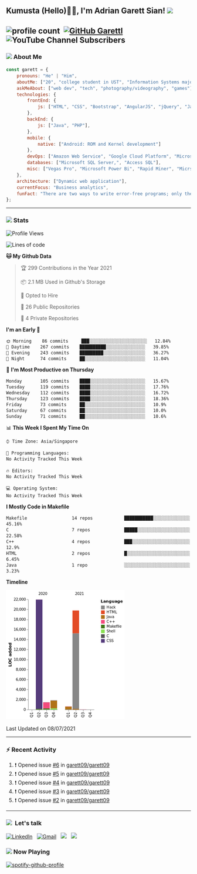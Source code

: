 <h2> Kumusta (Hello)🙏🏻, I'm Adrian Garett Sian! <img src="https://media.giphy.com/media/12oufCB0MyZ1Go/giphy.gif" width="50"></h2>

![profile count](https://komarev.com/ghpvc/?username=garett09&color=red)&nbsp;
[![GitHub Garettl](https://img.shields.io/github/followers/garett09?label=follow&style=social)](https://github.com/garett09)&nbsp;
![YouTube Channel Subscribers](https://img.shields.io/youtube/channel/subscribers/UChAoCAh1jVTaMz0Sc61X5Xw?style=social)&nbsp;
---

### <img src="https://media.giphy.com/media/fTsZNbPQxJWtor2LXE/giphy.gif"  width="30">&nbsp;About Me

```javascript
const garett = {
    pronouns: "He" | "Him",
    aboutMe: ["20", "college student in UST", "Information Systems major" "business analytics ♥"],
    askMeAbout: ["web dev", "tech", "photography/videography", "games"],
    technologies: {
        frontEnd: {
            js: ["HTML", "CSS", "Bootstrap", "AngularJS", "jQuery", "JavaScript"],
        },
        backEnd: {
            js: ["Java", "PHP"],
        },
        mobile: {
            native: ["Android: ROM and Kernel development"]
        },
        devOps: ["Amazon Web Service", "Google Cloud Platform", "Microsoft Azure", "Heroku", "Buildkite"],
        databases: ["Microsoft SQL Server,", "Access SQL"],
        misc: ["Vegas Pro", "Microsoft Power Bi", "Rapid Miner", "Micrsoft Sharepoint"]
    },
    architecture: ["Dynamic web application"],
    currentFocus: "Business analytics",
    funFact: "There are two ways to write error-free programs; only the third one works"
};
```
---
### <img src="https://media.giphy.com/media/l378c04F2fjeZ7vH2/giphy.gif" width="30">&nbsp;Stats
<!--START_SECTION:waka-->
![Profile Views](http://img.shields.io/badge/Profile%20Views-323-blue)

![Lines of code](https://img.shields.io/badge/From%20Hello%20World%20I%27ve%20Written-45722%20lines%20of%20code-blue)

**🐱 My Github Data** 

> 🏆 299 Contributions in the Year 2021
 > 
> 📦 2.1 MB Used in Github's Storage 
 > 
> 💼 Opted to Hire
 > 
> 📜 26 Public Repositories 
 > 
> 🔑 4 Private Repositories  
 > 
**I'm an Early 🐤** 

```text
🌞 Morning    86 commits     ███░░░░░░░░░░░░░░░░░░░░░░   12.84% 
🌆 Daytime    267 commits    ██████████░░░░░░░░░░░░░░░   39.85% 
🌃 Evening    243 commits    █████████░░░░░░░░░░░░░░░░   36.27% 
🌙 Night      74 commits     ██░░░░░░░░░░░░░░░░░░░░░░░   11.04%

```
📅 **I'm Most Productive on Thursday** 

```text
Monday       105 commits    ████░░░░░░░░░░░░░░░░░░░░░   15.67% 
Tuesday      119 commits    ████░░░░░░░░░░░░░░░░░░░░░   17.76% 
Wednesday    112 commits    ████░░░░░░░░░░░░░░░░░░░░░   16.72% 
Thursday     123 commits    ████░░░░░░░░░░░░░░░░░░░░░   18.36% 
Friday       73 commits     ██░░░░░░░░░░░░░░░░░░░░░░░   10.9% 
Saturday     67 commits     ██░░░░░░░░░░░░░░░░░░░░░░░   10.0% 
Sunday       71 commits     ██░░░░░░░░░░░░░░░░░░░░░░░   10.6%

```


📊 **This Week I Spent My Time On** 

```text
⌚︎ Time Zone: Asia/Singapore

💬 Programming Languages: 
No Activity Tracked This Week

🔥 Editors: 
No Activity Tracked This Week

💻 Operating System: 
No Activity Tracked This Week

```

**I Mostly Code in Makefile** 

```text
Makefile                 14 repos            ███████████░░░░░░░░░░░░░░   45.16% 
C                        7 repos             █████░░░░░░░░░░░░░░░░░░░░   22.58% 
C++                      4 repos             ███░░░░░░░░░░░░░░░░░░░░░░   12.9% 
HTML                     2 repos             █░░░░░░░░░░░░░░░░░░░░░░░░   6.45% 
Java                     1 repo              ░░░░░░░░░░░░░░░░░░░░░░░░░   3.23%

```


**Timeline**

![Chart not found](https://raw.githubusercontent.com/garett09/garett09/main/charts/bar_graph.png) 


 Last Updated on 08/07/2021
<!--END_SECTION:waka-->

---
### :zap: Recent Activity

<!--START_SECTION:activity-->
1. ❗️ Opened issue [#6](https://github.com/garett09/garett09/issues/6) in [garett09/garett09](https://github.com/garett09/garett09)
2. ❗️ Opened issue [#5](https://github.com/garett09/garett09/issues/5) in [garett09/garett09](https://github.com/garett09/garett09)
3. ❗️ Opened issue [#4](https://github.com/garett09/garett09/issues/4) in [garett09/garett09](https://github.com/garett09/garett09)
4. ❗️ Opened issue [#3](https://github.com/garett09/garett09/issues/3) in [garett09/garett09](https://github.com/garett09/garett09)
5. ❗️ Opened issue [#2](https://github.com/garett09/garett09/issues/2) in [garett09/garett09](https://github.com/garett09/garett09)
<!--END_SECTION:activity-->
--- 

###  <img src="https://media.giphy.com/media/c5vDr1rkcbcrBwG9SX/giphy.gif" width="30">&nbsp; Let's talk

<a href="https://www.linkedin.com/in/adrian-garett-sian-766775159/"><img alt="LinkedIn" src="https://img.shields.io/badge/LinkedIn-0077B5?style=for-the-badge&logo=linkedin&logoColor=white"/></a> &nbsp;
<a href="mailto:adriansian@gmail.com"><img alt="Gmail" src="https://img.shields.io/badge/Gmail-D14836?style=for-the-badge&logo=gmail&logoColor=white" /></a> &nbsp;
<a href="https://instagram.com/adriansian"><img src="https://img.shields.io/badge/@adriansian_-E4405F?style=for-the-badge&logo=instagram&logoColor=white"/></a> &nbsp;
<a href="https://t.me/garett_09"><img src="https://img.shields.io/badge/@garett_09_-2CA5E0?style=for-the-badge&logo=telegram&logoColor=white"/></a> &nbsp;

### <img src="https://media.giphy.com/media/vybWlRniCXzZC/giphy.gif" width="30">&nbsp;Now Playing 

 [![spotify-github-profile](https://spotify-github-profile.vercel.app/api/view?uid=garett_09&cover_image=true&theme=default)](https://spotify-github-profile.vercel.app/api/view?uid=garett_09&redirect=true)
